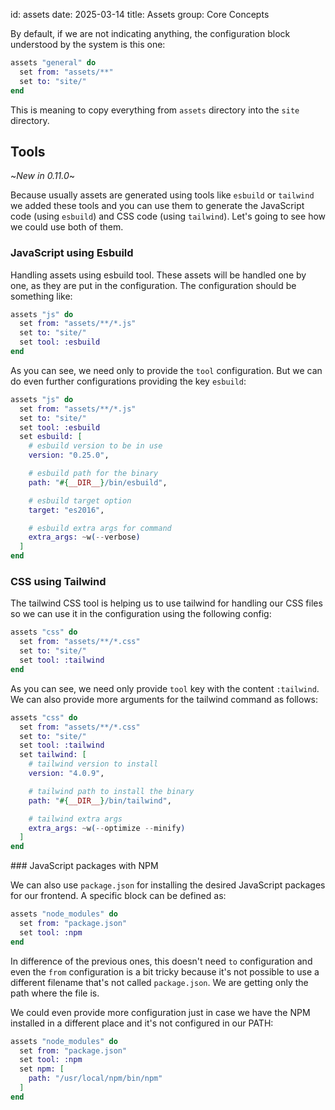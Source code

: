 id: assets
date: 2025-03-14
title: Assets
group: Core Concepts

By default, if we are not indicating anything, the configuration block understood by the system is this one:

```elixir
assets "general" do
  set from: "assets/**"
  set to: "site/"
end
```

This is meaning to copy everything from `assets` directory into the `site` directory.

## Tools

~_New in 0.11.0_~

Because usually assets are generated using tools like `esbuild` or `tailwind` we added these tools and you can use them to generate the JavaScript code (using `esbuild`) and CSS code (using `tailwind`). Let's going to see how we could use both of them.

### JavaScript using Esbuild

Handling assets using esbuild tool. These assets will be handled one by one, as they are put in the configuration. The configuration should be something like:

```elixir
assets "js" do
  set from: "assets/**/*.js"
  set to: "site/"
  set tool: :esbuild
end
```

As you can see, we need only to provide the `tool` configuration. But we can do even further configurations providing the key `esbuild`:

```elixir
assets "js" do
  set from: "assets/**/*.js"
  set to: "site/"
  set tool: :esbuild
  set esbuild: [
    # esbuild version to be in use
    version: "0.25.0",

    # esbuild path for the binary
    path: "#{__DIR__}/bin/esbuild",

    # esbuild target option
    target: "es2016",

    # esbuild extra args for command
    extra_args: ~w(--verbose)
  ]
end
```

### CSS using Tailwind

The tailwind CSS tool is helping us to use tailwind for handling our CSS files so we can use it in the configuration using the following config:

```elixir
assets "css" do
  set from: "assets/**/*.css"
  set to: "site/"
  set tool: :tailwind
end
```

As you can see, we need only provide `tool` key with the content `:tailwind`. We can also provide more arguments for the tailwind command as follows:

```elixir
assets "css" do
  set from: "assets/**/*.css"
  set to: "site/"
  set tool: :tailwind
  set tailwind: [
    # tailwind version to install
    version: "4.0.9",

    # tailwind path to install the binary
    path: "#{__DIR__}/bin/tailwind",

    # tailwind extra args
    extra_args: ~w(--optimize --minify)
  ]
end
```

### JavaScript packages with NPM

We can also use `package.json` for installing the desired JavaScript packages for our frontend. A specific block can be defined as:

```elixir
assets "node_modules" do
  set from: "package.json"
  set tool: :npm
end
```

In difference of the previous ones, this doesn't need `to` configuration and even the `from` configuration is a bit tricky because it's not possible to use a different filename that's not called `package.json`. We are getting only the path where the file is.

We could even provide more configuration just in case we have the NPM installed in a different place and it's not configured in our PATH:

```elixir
assets "node_modules" do
  set from: "package.json"
  set tool: :npm
  set npm: [
    path: "/usr/local/npm/bin/npm"
  ]
end
```
